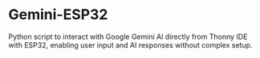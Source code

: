 # Gemini-ESP32
Python script to interact with Google Gemini AI directly from Thonny IDE with ESP32, enabling user input and AI responses without complex setup.
